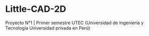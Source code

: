 # Little-CAD-2D
Proyecto N°1 | Primer semestre UTEC (Universidad de Ingeniería y Tecnología Universidad privada en Perú)
